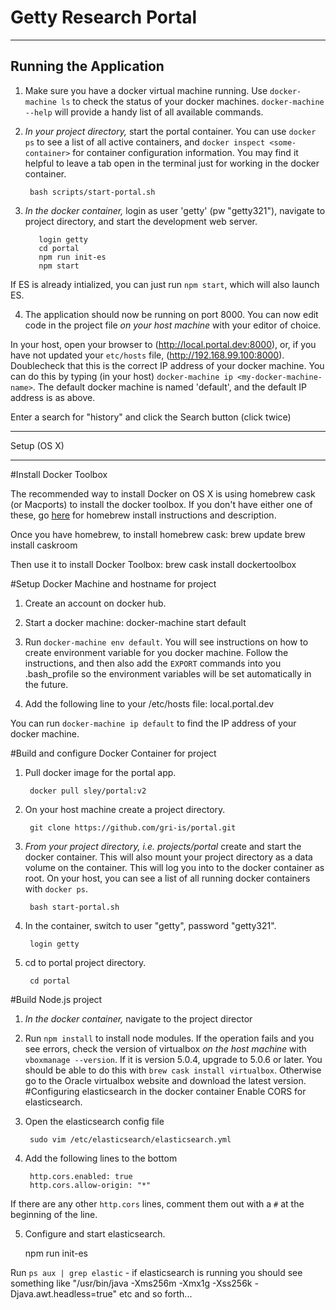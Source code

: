 Getty Research Portal
=====================
*******************************


Running the Application
------------------------


1. Make sure you have a docker virtual machine running. Use `docker-machine ls` to check the status of your docker machines. `docker-machine --help` will provide a handy list of all available commands.

2. *In your project directory,* start the portal container. You can use `docker ps` to see a list of all active containers, and `docker inspect <some-container>` for container configuration information. You may find it helpful to leave a tab open in the terminal just for working in the docker container.

        bash scripts/start-portal.sh

3. *In the docker container,* login as user 'getty' (pw "getty321"), navigate to project directory, and start the development web server.

          login getty
          cd portal
          npm run init-es
          npm start

If ES is already intialized, you can just run `npm start`, which will also launch ES.

4. The application should now be running on port 8000. You can now edit code in the project file *on your host machine* with your editor of choice.

In your host, open your browser to (http://local.portal.dev:8000), or, if you have not updated your `etc/hosts` file, (http://192.168.99.100:8000). Doublecheck that this is the correct IP address of your docker machine. You can do this by typing (in your host) `docker-machine ip <my-docker-machine-name>`. The default docker machine is named 'default', and the default IP address is as above.


Enter a search for "history" and click the Search button (click twice)

*******************************


Setup (OS X)
_______________________

#Install Docker Toolbox

The recommended way to install Docker on OS X is using homebrew cask (or Macports) to install the docker toolbox.
If you don't have either one of these, go [here](http://http://brew.sh/) for homebrew install instructions and description.

Once you have homebrew, to install homebrew cask:
        brew update
        brew install caskroom

Then use it to install Docker Toolbox:
        brew cask install dockertoolbox

#Setup Docker Machine and hostname for project

1. Create an account on docker hub.

2. Start a docker machine:
        docker-machine start default

3. Run `docker-machine env default`. You will see instructions on how to create environment variable for you docker machine. Follow the instructions, and then also add the `EXPORT` commands into you .bash_profile so the environment variables will be set automatically in the future.

4. Add the following line to your /etc/hosts file:
       <ip-address-of-my-docker-machine>    local.portal.dev

You can run `docker-machine ip default` to find the IP address of your docker machine.


#Build and configure Docker Container for project
1. Pull docker image for the portal app.

        docker pull sley/portal:v2

2. On your host machine create a project directory.

        git clone https://github.com/gri-is/portal.git

3. *From your project directory, i.e. projects/portal* create and start the docker container. This will also mount your project directory as a data volume on the container. This will log you into to the docker container as root. On your host, you can see a list of all running docker containers with `docker ps`.

        bash start-portal.sh

3. In the container, switch to user "getty", password "getty321".

        login getty

4. cd to portal project directory.

        cd portal

#Build Node.js project

1. *In the docker container,* navigate to the project director

2. Run `npm install` to install node modules. If the operation fails and you see errors, check the version of virtualbox *on the host machine* with `vboxmanage --version`. If it is version 5.0.4, upgrade to 5.0.6 or later. You should be able to do this with `brew cask install virtualbox`. Otherwise go to the Oracle virtualbox website and download the latest version.
#Configuring elasticsearch in the docker container
Enable CORS for elasticsearch.

6. Open the elasticsearch config file

        sudo vim /etc/elasticsearch/elasticsearch.yml

7. Add the following lines to the bottom

        http.cors.enabled: true
        http.cors.allow-origin: "*"

If there are any other `http.cors` lines, comment them out with a `#` at the beginning of the line.

5. Configure and start elasticsearch.

    npm run init-es

Run `ps aux | grep elastic` - if elasticsearch is running you should see something like "/usr/bin/java -Xms256m -Xmx1g -Xss256k -Djava.awt.headless=true" etc and so forth...
